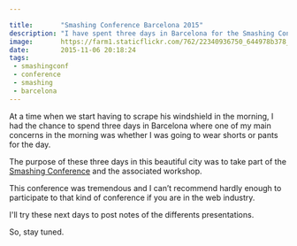```yaml
---

title:       "Smashing Conference Barcelona 2015"
description: "I have spent three days in Barcelona for the Smashing Conference."
image:       https://farm1.staticflickr.com/762/22340936750_644978b378_z.jpg
date:        2015-11-06 20:18:24
tags:
 - smashingconf
 - conference
 - smashing
 - barcelona
---
```


At a time when we start having to scrape his windshield in the morning, I had the chance to spend three days in Barcelona where  one of my main concerns in the morning was whether I was going to wear shorts or pants for the day.

The purpose of these three days in this beautiful city was to take part of the [Smashing Conference](https://smashingconf.com/barcelona-2015/) and the associated workshop.

This conference was tremendous and I can’t recommend hardly enough to participate to that kind of conference if you are in the web industry.

I'll try these next days to post notes of the differents presentations.

So, stay tuned.
